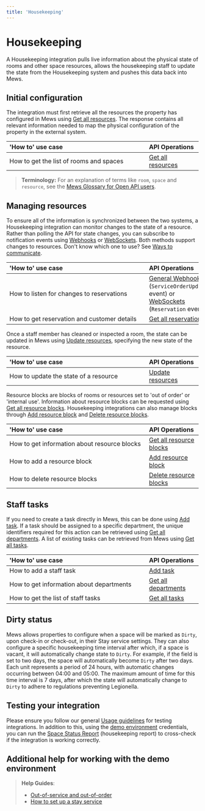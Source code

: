 ```yaml
---
title: 'Housekeeping'
---
```


# Housekeeping

A Housekeeping integration pulls live information about the physical state of rooms and other space resources, allows the housekeeping staff to update the state from the Housekeeping system and pushes this data back into Mews.

## Initial configuration

The integration must first retrieve all the resources the property has configured in Mews using [Get all resources](../operations/resources.md#get-all-resources). The response contains all relevant information needed to map the physical configuration of the property in the external system.

| <div style="width:350px">'How to' use case</div> | API Operations                                                    |
| :----------------------------------------------- | :---------------------------------------------------------------- |
| How to get the list of rooms and spaces          | [Get all resources](../operations/resources.md#get-all-resources) |

> **Terminology:** For an explanation of terms like `room`, `space` and `resource`, see the [Mews Glossary for Open API users](https://help.mews.com/s/article/Mews-Glossary-for-Open-API-users?language=en_US).

## Managing resources

To ensure all of the information is synchronized between the two systems, a Housekeeping integration can monitor changes to the state of a resource. Rather than polling the API for state changes, you can subscribe to notification events using [Webhooks](../events/) or [WebSockets](../events/websockets). Both methods support changes to resources. Don't know which one to use? See [Ways to communicate](../guidelines/communicate).

| <div style="width:350px">'How to' use case</div> | API Operations                                                                                                                         |
| :----------------------------------------------- | :------------------------------------------------------------------------------------------------------------------------------------- |
| How to listen for changes to reservations        | [General Webhooks](../events/wh-general) \(`ServiceOrderUpdated` event\) or [WebSockets](../events/websockets) \(`Reservation` event\) |
| How to get reservation and customer details      | [Get all reservations](../operations/reservations.md#get-all-reservations-ver-2023-06-06)                                              |

Once a staff member has cleaned or inspected a room, the state can be updated in Mews using [Update resources](../operations/resources.md#update-resources), specifying the new state of the resource.

| <div style="width:350px">'How to' use case</div> | API Operations                                                  |
| :----------------------------------------------- | :-------------------------------------------------------------- |
| How to update the state of a resource            | [Update resources](../operations/resources.md#update-resources) |

Resource blocks are blocks of rooms or resources set to 'out of order' or 'internal use'.
Information about resource blocks can be requested using [Get all resource blocks](../operations/resourceblocks.md#get-all-resource-blocks). Housekeeping integrations can also manage blocks through [Add resource block](../operations/resourceblocks.md#add-resource-block) and [Delete resource blocks](../operations/resourceblocks.md#delete-resource-blocks).

| <div style="width:350px">'How to' use case</div> | API Operations                                                                     |
| :----------------------------------------------- | :--------------------------------------------------------------------------------- |
| How to get information about resource blocks     | [Get all resource blocks](../operations/resourceblocks.md#get-all-resource-blocks) |
| How to add a resource block                      | [Add resource block](../operations/resourceblocks.md#add-resource-block)           |
| How to delete resource blocks                    | [Delete resource blocks](../operations/resourceblocks.md#delete-resource-blocks)   |

## Staff tasks

If you need to create a task directly in Mews, this can be done using [Add task](../operations/tasks.md#add-task). If a task should be assigned to a specific department, the unique identifiers required for this action can be retrieved using [Get all departments](../operations/departments.md#get-all-departments). A list of existing tasks can be retrieved from Mews using [Get all tasks](../operations/tasks.md#get-all-tasks).

| <div style="width:350px">'How to' use case</div> | API Operations                                                          |
| :----------------------------------------------- | :---------------------------------------------------------------------- |
| How to add a staff task                          | [Add task](../operations/tasks.md#add-task)                             |
| How to get information about departments         | [Get all departments](../operations/departments.md#get-all-departments) |
| How to get the list of staff tasks               | [Get all tasks](../operations/tasks.md#get-all-tasks)                   |

## Dirty status

Mews allows properties to configure when a space will be marked as `Dirty`, upon check-in or check-out, in their Stay service settings. They can also configure a specific housekeeping time interval after which, if a space is vacant, it will automatically change state to `Dirty`. For example, if the field is set to two days, the space will automatically become `Dirty` after two days. Each unit represents a period of 24 hours, with automatic changes occurring between 04:00 and 05:00. The maximum amount of time for this time interval is 7 days, after which the state will automatically change to `Dirty` to adhere to regulations preventing Legionella.

## Testing your integration

Please ensure you follow our general [Usage guidelines](../guidelines/) for testing integrations. In addition to this, using the [demo environment](../guidelines/environments) credentials, you can run the [Space Status Report](https://help.mews.com/s/article/space-status-report?language=en_US) \(housekeeping report\) to cross-check if the integration is working correctly.

## Additional help for working with the demo environment

> **Help Guides**:
>
> - [Out-of-service and out-of-order](https://help.mews.com/s/article/what-are-house-use-out-of-service-and-out-of-order-features?language=en_US)
> - [How to set up a stay service](https://help.mews.com/s/article/set-up-a-bookable-service?language=en_US)
